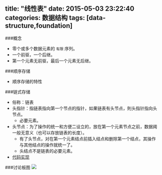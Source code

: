 title: "线性表"
date: 2015-05-03 23:22:40
categories: 数据结构
tags: [data-structure,foundation]
---

###概念
* 零个或多个数据元素的 `有限` 序列。
* 一个前驱，一个后继。
* 第一个元素无前驱，最后一个元素无后继。
<!-- more -->

###顺序存储
* 顺序存储的特性

###链式存储
* 俗称：链表
* 头指针：指链表指向第一个节点的指针，如果链表有头节点，則头指针指向头节点。
   - 必要元素。
* 头节点：为了操作的统一和方便二设立的，放在第一个元素节点之前，数据阈一般无意义（也可以存放链表的长度）。
   - 有了头节点，对在第一个元素结点前插入结点和删除第一个结点，其操作与其他结点的操作就统一了。
   - 头结点不是链表的必要元素。 
* [代码实现](https://github.com/liangxifeng833/my_program/blob/master/C/LinkList.c)

###讨论板图
![](http://7xirg5.com1.z0.glb.clouddn.com/xianxingTable.jpg)
